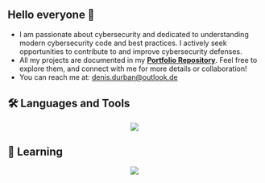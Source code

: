 ## Hello everyone 👋

- I am passionate about cybersecurity and dedicated to understanding modern cybersecurity code and best practices. I actively seek opportunities to contribute to and improve cybersecurity defenses.
- All my projects are documented in my **[Portfolio Repository](https://github.com/EkkoN7/Portfolio)**. Feel free to explore them, and connect with me for more details or collaboration!
- You can reach me at: [denis.durban@outlook.de](mailto:denis.durban@outlook.de)

## 🛠️ Languages and Tools
<p align="center">
  <img src="https://skillicons.dev/icons?i=python" />
</p>

## 🚀 Learning
<p align="center">
  <img src="https://skillicons.dev/icons?i=fastapi" />
</p>
